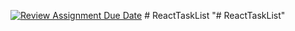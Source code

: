 [![Review Assignment Due Date](https://classroom.github.com/assets/deadline-readme-button-24ddc0f5d75046c5622901739e7c5dd533143b0c8e959d652212380cedb1ea36.svg)](https://classroom.github.com/a/9O-uluRb)
#   R e a c t T a s k L i s t  
 "# ReactTaskList" 
